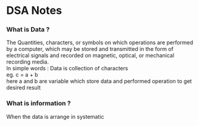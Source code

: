 <!-- DSA Notes is created by following Neso Acadmy series of Data Structure by Jaspreet -->

# DSA Notes

### What is Data ?

The Quantities, characters, or symbols on which operations are performed by a computer, which may be stored and transmitted in the form of electrical signals and recorded on magnetic, optical, or mechanical recording media. <br>
In simple words : Data is collection of characters
<br>
eg. c = a + b <br>
here a and b are variable which store data and performed operation to get desired result <br>

### What is information ?

When the data is arrange in systematic
